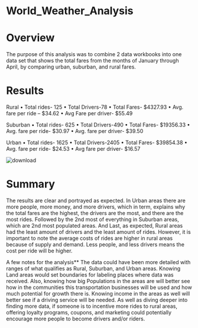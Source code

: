 # World_Weather_Analysis

# Overview
The purpose of this analysis was to combine 2 data workbooks into one data set that shows the total fares from the months of January through April, by comparing urban, suburban, and rural fares. 

# Results

Rural
•	Total rides- 125
•	Total Drivers-78
•	Total Fares- $4327.93
•	Avg. fare per ride – $34.62
•	Avg Fare per driver- $55.49

Suburban
•	Total rides- 625
•	Total Drivers-490
•	Total Fares- $19356.33
•	Avg. fare per ride- $30.97
•	Avg. fare per driver- $39.50

Urban
•	Total rides- 1625
•	Total Drivers-2405
•	Total Fares- $39854.38
•	Avg. fare per ride- $24.53
•	Avg fare per driver- $16.57


![download](https://user-images.githubusercontent.com/86068655/143804221-0f65146d-23c5-471f-b947-2580bbbb579b.png)

# Summary
The results are clear and portrayed as expected. In Urban areas there are more people, more money, and more drivers, which in term, explains why the total fares are the highest, the drivers are the most, and there are the most rides. Followed by the 2nd most of everything in Suburban areas, which are 2nd most populated areas. And Last, as expected, Rural areas had the least amount of drivers and the least amount of rides. However, it is important to note the average costs of rides are higher in rural areas because of supply and demand. Less people, and less drivers means the cost per ride will be higher. 

A few notes for the analysis**
The data could have been more detailed with ranges of what qualifies as Rural, Suburban, and Urban areas. Knowing Land areas would set boundaries for labeling places where data was received. Also, knowing how big Populations in the areas are will better see how in the communities this transportation businesses will be used and how much potential for growth there is. Knowing income in the areas as well will better see if a driving service will be needed.  As well as diving deeper into finding more data, if someone is to incentive more rides to rural areas, offering loyalty programs, coupons, and marketing could potentially encourage more people to become drivers and/or riders.

